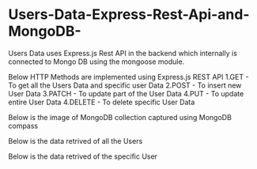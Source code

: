 # Users-Data-Express-Rest-Api-and-MongoDB-

Users Data uses Express.js Rest API in the backend which internally is connected to Mongo DB using the mongoose module.

Below HTTP Methods are implemented using Express.js REST API
1.GET - To get all the Users Data and specific user Data
2.POST - To insert new User Data
3.PATCH - To update part of the User Data
4.PUT - To update entire User Data
4.DELETE - To delete specific User Data

Below is the image of MongoDB collection captured using MongoDB compass

Below is the data retrived of all the Users

Below is the data retrived of the specific User
